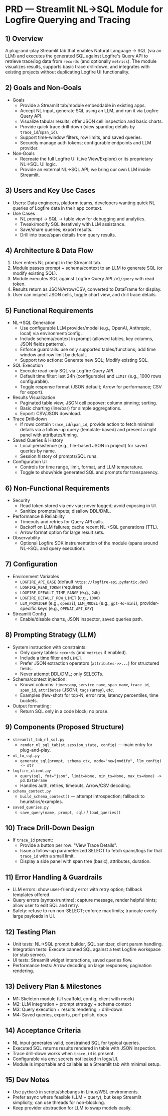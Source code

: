 # PRD — Streamlit NL→SQL Module for Logfire Querying and Tracing

## 1) Overview
A plug-and-play Streamlit tab that enables Natural Language → SQL (via an LLM) and executes the generated SQL against Logfire's Query API to retrieve trace/log data from `records` (and optionally `metrics`). The module visualizes results, supports basic trace drill‑down, and integrates with existing projects without duplicating Logfire UI functionality.

## 2) Goals and Non‑Goals
- Goals
  - Provide a Streamlit tab/module embeddable in existing apps.
  - Accept NL input, generate SQL using an LLM, and run it via Logfire Query API.
  - Visualize tabular results; offer JSON cell inspection and basic charts.
  - Provide quick trace drill‑down (view span/log details by `trace_id`/`span_id`).
  - Support time-window filters, row limits, and saved queries.
  - Securely manage auth tokens; configurable endpoints and LLM provider.
- Non‑Goals
  - Recreate the full Logfire UI (Live View/Explore) or its proprietary NL→SQL UI logic.
  - Provide an external NL→SQL API; we bring our own LLM inside Streamlit.

## 3) Users and Key Use Cases
- Users: Data engineers, platform teams, developers wanting quick NL queries of Logfire data in their app context.
- Use Cases
  - NL prompt → SQL → table view for debugging and analytics.
  - Tweak/modify SQL iteratively with LLM assistance.
  - Save/share queries; export results.
  - Drill into trace/span details from query results.

## 4) Architecture & Data Flow
1. User enters NL prompt in the Streamlit tab.
2. Module passes prompt + schema/context to an LLM to generate SQL (or modify existing SQL).
3. Module executes SQL against Logfire Query API `/v1/query` with read token.
4. Results return as JSON/Arrow/CSV, converted to DataFrame for display.
5. User can inspect JSON cells, toggle chart view, and drill trace details.

## 5) Functional Requirements
- NL→SQL Generation
  - Use configurable LLM provider/model (e.g., OpenAI, Anthropic, local) via environment/config.
  - Include schema/context in prompt (allowed tables, key columns, JSON fields patterns).
  - Enforce guardrails: use only supported tables/functions; add time window and row limit by default.
  - Support two actions: Generate new SQL; Modify existing SQL.
- SQL Execution
  - Execute read-only SQL via Logfire Query API.
  - Default time filter: last 24h (configurable) and `LIMIT` (e.g., 1000 rows configurable).
  - Toggle response format (JSON default; Arrow for performance; CSV for export).
- Results Visualization
  - Paginated table view; JSON cell popover; column pinning; sorting.
  - Basic charting (line/bar) for simple aggregations.
  - Export: CSV/JSON download.
- Trace Drill‑down
  - If rows contain `trace_id`/`span_id`, provide action to fetch minimal details via a follow-up query (template-based) and present a right panel with attributes/timing.
- Saved Queries & History
  - Local persistence (e.g., file-based JSON in project) for saved queries by name.
  - Session history of prompts/SQL runs.
- Configuration UI
  - Controls for time range, limit, format, and LLM temperature.
  - Toggle to show/hide generated SQL and prompts for transparency.

## 6) Non‑Functional Requirements
- Security
  - Read token stored via env var; never logged; avoid exposing in UI.
  - Sanitize prompts/inputs; disallow DDL/DML.
- Performance & Reliability
  - Timeouts and retries for Query API calls.
  - Backoff on LLM failures; cache recent NL→SQL generations (TTL).
  - Arrow format option for large result sets.
- Observability
  - Optional Logfire SDK instrumentation of the module (spans around NL→SQL and query execution).

## 7) Configuration
- Environment Variables
  - `LOGFIRE_API_BASE` (default `https://logfire-api.pydantic.dev`)
  - `LOGFIRE_READ_TOKEN` (required)
  - `LOGFIRE_DEFAULT_TIME_RANGE` (e.g., `24h`)
  - `LOGFIRE_DEFAULT_ROW_LIMIT` (e.g., `1000`)
  - `LLM_PROVIDER` (e.g., `openai`), `LLM_MODEL` (e.g., `gpt-4o-mini`), provider-specific keys (e.g., `OPENAI_API_KEY`)
- Streamlit Config
  - Enable/disable charts, JSON inspector, saved queries path.

## 8) Prompting Strategy (LLM)
- System instruction with constraints:
  - Only query tables: `records` (and `metrics` if enabled).
  - Include a time filter and `LIMIT`.
  - Prefer JSON extraction operators (`attributes->>...`) for structured fields.
  - Never attempt DDL/DML; only SELECTs.
- Schema/context injection:
  - Known columns: `timestamp`, `service_name`, `span_name`, `trace_id`, `span_id`, `attributes` (JSON), `tags` (array), etc.
  - Examples (few-shot) for top-N, error rate, latency percentiles, time buckets.
- Output formatting:
  - Return SQL only in a code block; no prose.

## 9) Components (Proposed Structure)
- `streamlit_tab_nl_sql.py`
  - `render_nl_sql_tab(st.session_state, config)` — main entry for plug-and-play.
- `nl_to_sql.py`
  - `generate_sql(prompt, schema_ctx, mode="new|modify", llm_config) -> str`
- `logfire_client.py`
  - `query(sql, fmt="json", limit=None, min_ts=None, max_ts=None) -> pd.DataFrame`
  - Handles auth, retries, timeouts, Arrow/CSV decoding.
- `schema_context.py`
  - `build_schema_context()` — attempt introspection; fallback to heuristics/examples.
- `saved_queries.py`
  - `save_query(name, prompt, sql)` / `load_queries()`

## 10) Trace Drill‑Down Design
- If `trace_id` present:
  - Provide a button per row: "View Trace Details".
  - Issue a follow-up parameterized SELECT to fetch spans/logs for that `trace_id` with a small limit.
  - Display a side panel with span tree (basic), attributes, duration.

## 11) Error Handling & Guardrails
- LLM errors: show user-friendly error with retry option; fallback templates offered.
- Query errors (syntax/runtime): capture message, render helpful hints; allow user to edit SQL and retry.
- Safety: refuse to run non-SELECT; enforce max limits; truncate overly large payloads in UI.

## 12) Testing Plan
- Unit tests: NL→SQL prompt builder, SQL sanitizer, client param handling.
- Integration tests: Execute canned SQL against a test Logfire workspace (or stub server).
- UI tests: Streamlit widget interactions, saved queries flow.
- Performance tests: Arrow decoding on large responses; pagination rendering.

## 13) Delivery Plan & Milestones
- M1: Skeleton module (UI scaffold, config, client with mock)
- M2: LLM integration + prompt strategy + schema context
- M3: Query execution + results rendering + drill‑down
- M4: Saved queries, exports, perf polish, docs

## 14) Acceptance Criteria
- NL input generates valid, constrained SQL for typical queries.
- Executed SQL returns results rendered in table with JSON inspection.
- Trace drill‑down works when `trace_id` is present.
- Configurable via env; secrets not leaked in logs/UI.
- Module is importable and callable as a Streamlit tab with minimal setup.

## 15) Dev Notes
- Use `python3` in scripts/shebangs in Linux/WSL environments.
- Prefer async where feasible (LLM + query), but keep Streamlit simplicity; can use threads for non-blocking.
- Keep provider abstraction for LLM to swap models easily.
